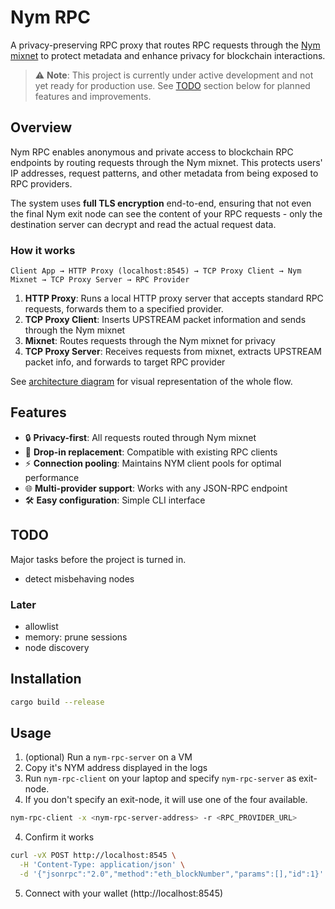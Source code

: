 # Nym RPC

A privacy-preserving RPC proxy that routes RPC requests through the [Nym mixnet](https://nym.com/) to protect metadata and enhance privacy for blockchain interactions.

> ⚠️ **Note**: This project is currently under active development and not yet ready for production use. See [TODO](#todo) section below for planned features and improvements.

## Overview

Nym RPC enables anonymous and private access to blockchain RPC endpoints by routing requests through the Nym mixnet. This protects users' IP addresses, request patterns, and other metadata from being exposed to RPC providers.

The system uses **full TLS encryption** end-to-end, ensuring that not even the final Nym exit node can see the content of your RPC requests - only the destination server can decrypt and read the actual request data.

### How it works

```
Client App → HTTP Proxy (localhost:8545) → TCP Proxy Client → Nym Mixnet → TCP Proxy Server → RPC Provider
```

1. **HTTP Proxy**: Runs a local HTTP proxy server that accepts standard RPC requests, forwards them to a specified provider.
2. **TCP Proxy Client**: Inserts UPSTREAM packet information and sends through the Nym mixnet
3. **Mixnet**: Routes requests through the Nym mixnet for privacy
4. **TCP Proxy Server**: Receives requests from mixnet, extracts UPSTREAM packet info, and forwards to target RPC provider

See [architecture diagram](./docs/architecture_diagram.mmd) for visual representation of the whole flow.

## Features

- 🔒 **Privacy-first**: All requests routed through Nym mixnet
- 🚀 **Drop-in replacement**: Compatible with existing RPC clients
- ⚡ **Connection pooling**: Maintains NYM client pools for optimal performance
- 🌐 **Multi-provider support**: Works with any JSON-RPC endpoint
- 🛠️ **Easy configuration**: Simple CLI interface

## TODO

Major tasks before the project is turned in.

- detect misbehaving nodes

### Later

- allowlist
- memory: prune sessions
- node discovery

## Installation

```bash
cargo build --release
```

## Usage

1. (optional) Run a `nym-rpc-server` on a VM
2. Copy it's NYM address displayed in the logs
3. Run `nym-rpc-client` on your laptop and specify `nym-rpc-server` as exit-node.
4. If you don't specify an exit-node, it will use one of the four available.

```bash
nym-rpc-client -x <nym-rpc-server-address> -r <RPC_PROVIDER_URL>
```

4. Confirm it works

```bash
curl -vX POST http://localhost:8545 \
  -H 'Content-Type: application/json' \
  -d '{"jsonrpc":"2.0","method":"eth_blockNumber","params":[],"id":1}'
```

5. Connect with your wallet (http://localhost:8545)
